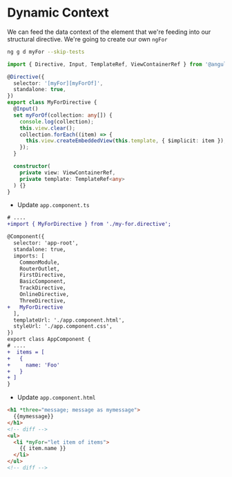 # Dynamic Context

We can feed the data context of the element that we're feeding into our structural directive. We're going to create our own `ngFor`

```bash
ng g d myFor --skip-tests
```

```ts
import { Directive, Input, TemplateRef, ViewContainerRef } from '@angular/core';

@Directive({
  selector: '[myFor][myForOf]',
  standalone: true,
})
export class MyForDirective {
  @Input()
  set myForOf(collection: any[]) {
    console.log(collection);
    this.view.clear();
    collection.forEach((item) => {
      this.view.createEmbeddedView(this.template, { $implicit: item });
    });
  }

  constructor(
    private view: ViewContainerRef,
    private template: TemplateRef<any>
  ) {}
}

```

- Update `app.component.ts`

```diff
# ....
+import { MyForDirective } from './my-for.directive';

@Component({
  selector: 'app-root',
  standalone: true,
  imports: [
    CommonModule,
    RouterOutlet,
    FirstDirective,
    BasicComponent,
    TrackDirective,
    OnlineDirective,
    ThreeDirective,
+   MyForDirective
  ],
  templateUrl: './app.component.html',
  styleUrl: './app.component.css',
})
export class AppComponent {
# ....
+  items = [
+   {
+     name: 'Foo'
+   }
+ ]
}
```

- Update `app.component.html`

```html
<h1 *three="message; message as mymessage">
  {{mymessage}}
</h1>
<!-- diff -->
<ul>
  <li *myFor="let item of items">
    {{ item.name }}
  </li>
</ul>
<!-- diff -->
```